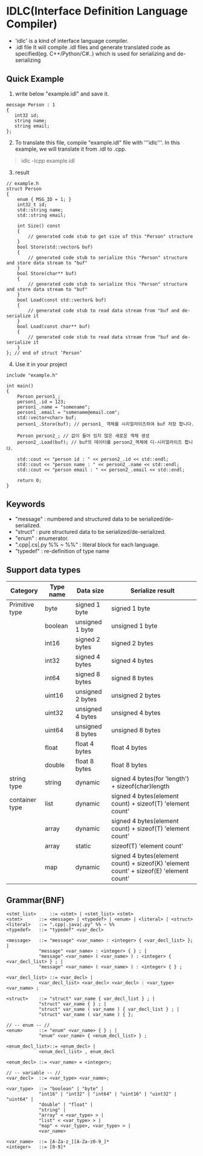 # IDLC(Interface Definition Language Compiler)

- 'idlc' is a kind of interface language compiler. 
- .idl file It will compile .idl files and generate translated code as specified(eg. C++/Python/C#..) which is used for serializing and de-serializing

## Quick Example

1. write below "example.idl" and save it.
 ```
message Person : 1 
{
	int32 id; 
	string name; 
	string email; 
};
```
2. To translate this file, compile "example.idl" file with '''idlc'''. In this example, we will translate it from .idl to .cpp.
> idlc -lcpp example.idl
3. result
```
// example.h 
struct Person 
{ 
	enum { MSG_ID = 1; } 
	int32_t id; 
	std::string name; 
	std::string email;
	
	int Size() const 
	{
		// generated code stub to get size of this "Person" structure
	}
	bool Store(std::vector& buf)
	{
		// generated code stub to serialize this "Person" structure and store data stream to "buf"
	}
	bool Store(char** buf)
	{
		// generated code stub to serialize this "Person" structure and store data stream to "buf"
	}
	bool Load(const std::vector& buf)
	{
		// generated code stub to read data stream from "buf and de-serialize it
	}
	bool Load(const char** buf)
	{
		// generated code stub to read data stream from "buf and de-serialize it
	}
}; // end of struct ‘Person’ 
```
4. Use it in your project
```
include "example.h"

int main() 
{ 
	Person person1_; 
	person1_.id = 123; 
	person1_.name = "somename"; 
	person1_.email = "somename@email.com";
	std::vector<char> buf;
	person1_.Store(buf); // person1_ 객체를 시리얼라이즈하여 buf 저장 합니다.
	
	Person person2_; // 값이 들어 있지 않은 새로운 객체 생성
	person2_.Load(buf); // buf의 데이터를 person2_객체에 디-시리얼라이즈 합니다.
	
	std::cout << "person id : " << person2_.id << std::endl;
	std::cout << "person name : " << person2_.name << std::endl;
	std::cout << "person email : " << person2_.email << std::endl;

	return 0;
} 
```

## Keywords

- "message" : numbered and structured data to be serialized/de-serialized.
- "struct" : pure structured data to be serialized/de-serialized.
- "enum" : enumerator.
- ".cpp|.cs|.py %% ~ %%" : literal block for each language.
- "typedef" : re-definition of type name

## Support data types

| Category     | Type name | Data size      | Serialize result | 
|--------------|-----------|----------------|------------------| 
|Primitive type|byte       |signed 1 byte   |signed 1 byte     | 
|              |boolean    |unsigned 1 byte |unsigned 1 byte   | 
|              |int16      |signed 2 bytes  |signed 2 bytes    | 
|              |int32      |signed 4 bytes  |signed 4 bytes    | 
|              |int64      |signed 8 bytes  |signed 8 bytes    | 
|              |uint16     |unsigned 2 bytes|unsigned 2 bytes  | 
|              |uint32     |unsigned 4 bytes|unsigned 4 bytes  | 
|              |uint64     |unsigned 8 bytes|unsigned 8 bytes  | 
|              |float      |float 4 bytes   |float 4 bytes     | 
|              |double     |float 8 bytes   |float 8 bytes     | 
|string type   |string     |dynamic         |signed 4 bytes(for 'length') + sizeof(char)length|
|container type|list<T>    |dynamic         |signed 4 bytes(element count) + sizeof(T) 'element count'| 
|              |array<T>   |dynamic         |signed 4 bytes(element count) + sizeof(T) 'element count'| 
|              |array      |static          |sizeof(T) 'element count'| 
|              |map        |dynamic         |signed 4 bytes(element count) + sizeof(K) 'element count' + sizeof(E) 'element count'|

## Grammar(BNF)

```
<stmt_list> 	::= <stmt> | <stmt_list> <stmt>
<stmt>		::= <message> | <typedef> | <enum> | <literal> | <struct>
<literal>	::= ".cpp|.java|.py" %% ~ %%
<typedef> 	::= "typedef" <var_decl>

<message>	::= "message" <var_name> : <integer> { <var_decl_list> }; | 
		    "message" <var_name> : <integer> { } ; | 
		    "message" <var_name> ( <var_name> ) : <integer> { <var_decl_list> } ; | 
		    "message" <var_name> ( <var_name> ) : <integer> { } ; 

<var_decl_list> ::= <var_decl> | 
		    <var_decl_list> <var_decl> <var_decl> : <var_type> <var_name> ;

<struct>	::= "struct" var_name { var_decl_list } ; | 
		    "struct" var_name { } ; | 
		    "struct" var_name ( var_name ) { var_decl_list } ; |
		    "struct" var_name ( var_name ) { };

// -- enum -- // 
<enum> 		::= "enum" <var_name> { } ; | 
		    "enum" <var_name> { <enum_decl_list> } ; 
		    
<enum_decl_list>::= <enum_decl> | 
		    <enum_decl_list> , enum_decl 
		    
<enum_decl>	::= <var_name> = <integer>;

// -- variable -- // 
<var_decl>	::= <var_type> <var_name>; 
		    
<var_type> 	::= "boolean" | "byte" | 
		    "int16" | "int32" | "int64" | "uint16" | "uint32" | "uint64" | 
		    "double" | "float" | 
		    "string" | 
		    "array" < <var_type> > | 
		    "list" < <var_type> > | 
		    "map" < <var_type>, <var_type> > | 
		    <var_name> 

<var_name> 	::= [A-Za-z_][A-Za-z0-9_]* 
<integer>	::= [0-9]* 
```

